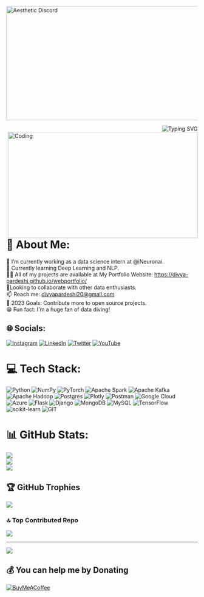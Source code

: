 <img src="https://github.com/Divya-Pardeshi/Divya-Pardeshi/assets/114762794/4013b9f6-18d3-4aab-9e9e-c00a84252f3b" alt="Aesthetic Discord" style="width: 1700px; height: 300px;">

<a href="https://git.io/typing-svg"><img align = "right" img src="https://readme-typing-svg.herokuapp.com?font=Poppins&pause=1000&color=333326&background=F8F8F8&center=true&vCenter=true&multiline=true&random=false&width=492&height=100&lines=Hello!+I'm+Divya+Pardeshi%2C;An+Aspiring+Data+Scientist%2C+Data+Analyst+;%26+former+Maths+%26+Reasoning+Educator." alt="Typing SVG" /></a>

<img align="right" alt="Coding" width="500" height="280" src="https://github.com/Divya-Pardeshi/Divya-Pardeshi/assets/114762794/8f2b8d84-3e78-49d6-a0d5-dc1b197431d1">

# 💫 About Me:
🔭 I’m currently working as a data science intern at @iNeuronai.<br>🌱 Currently learning Deep Learning and NLP.<br> 👨‍💻 All of my projects are available at My Portfolio Website: https://divya-pardeshi.github.io/webportfolio/<br>👀Looking to collaborate with other data enthusiasts.<br>📫 Reach me:  divyapardeshi20@gmail.com<br>🥅 2023 Goals: Contribute more to open source projects.<br>😁 Fun fact: I'm a huge fan of data diving!


## 🌐 Socials:
[![Instagram](https://img.shields.io/badge/Instagram-%23E4405F.svg?logo=Instagram&logoColor=white)](https://instagram.com/i_dvyaa) [![LinkedIn](https://img.shields.io/badge/LinkedIn-%230077B5.svg?logo=linkedin&logoColor=white)](https://linkedin.com/in/divya-p-21953613a) [![Twitter](https://img.shields.io/badge/Twitter-%231DA1F2.svg?logo=Twitter&logoColor=white)](https://twitter.com/Dynamicc_Divya) [![YouTube](https://img.shields.io/badge/YouTube-%23FF0000.svg?logo=YouTube&logoColor=white)](https://youtube.com/@@divyapardeshi1) 

# 💻 Tech Stack:
![Python](https://img.shields.io/badge/python-3670A0?style=for-the-badge&logo=python&logoColor=ffdd54) ![NumPy](https://img.shields.io/badge/numpy-%23013243.svg?style=for-the-badge&logo=numpy&logoColor=white) ![PyTorch](https://img.shields.io/badge/PyTorch-%23EE4C2C.svg?style=for-the-badge&logo=PyTorch&logoColor=white) ![Apache Spark](https://img.shields.io/badge/Apache%20Spark-FDEE21?style=for-the-badge&logo=apachespark&logoColor=black) ![Apache Kafka](https://img.shields.io/badge/Apache%20Kafka-000?style=for-the-badge&logo=apachekafka) ![Apache Hadoop](https://img.shields.io/badge/Apache%20Hadoop-66CCFF?style=for-the-badge&logo=apachehadoop&logoColor=black) ![Postgres](https://img.shields.io/badge/postgres-%23316192.svg?style=for-the-badge&logo=postgresql&logoColor=white) ![Plotly](https://img.shields.io/badge/Plotly-%233F4F75.svg?style=for-the-badge&logo=plotly&logoColor=white) ![Postman](https://img.shields.io/badge/Postman-FF6C37?style=for-the-badge&logo=postman&logoColor=white) ![Google Cloud](https://img.shields.io/badge/GoogleCloud-%234285F4.svg?style=for-the-badge&logo=google-cloud&logoColor=white) ![Azure](https://img.shields.io/badge/azure-%230072C6.svg?style=for-the-badge&logo=microsoftazure&logoColor=white) ![Flask](https://img.shields.io/badge/flask-%23000.svg?style=for-the-badge&logo=flask&logoColor=white) ![Django](https://img.shields.io/badge/django-%23092E20.svg?style=for-the-badge&logo=django&logoColor=white) ![MongoDB](https://img.shields.io/badge/MongoDB-%234ea94b.svg?style=for-the-badge&logo=mongodb&logoColor=white) ![MySQL](https://img.shields.io/badge/mysql-%2300000f.svg?style=for-the-badge&logo=mysql&logoColor=white) ![TensorFlow](https://img.shields.io/badge/TensorFlow-%23FF6F00.svg?style=for-the-badge&logo=TensorFlow&logoColor=white) ![scikit-learn](https://img.shields.io/badge/scikit--learn-%23F7931E.svg?style=for-the-badge&logo=scikit-learn&logoColor=white) ![GIT](https://img.shields.io/badge/Git-fc6d26?style=for-the-badge&logo=git&logoColor=white)
# 📊 GitHub Stats:
![](https://github-readme-stats.vercel.app/api?username=divya-pardeshi&theme=dark&hide_border=false&include_all_commits=true&count_private=true)<br/>
![](https://github-readme-streak-stats.herokuapp.com/?user=divya-pardeshi&theme=dark&hide_border=false)<br/>
![](https://github-readme-stats.vercel.app/api/top-langs/?username=divya-pardeshi&theme=dark&hide_border=false&include_all_commits=true&count_private=true&layout=compact)

## 🏆 GitHub Trophies
![](https://github-profile-trophy.vercel.app/?username=divya-pardeshi&theme=radical&no-frame=false&no-bg=false&margin-w=4)

### 🔝 Top Contributed Repo
![](https://github-contributor-stats.vercel.app/api?username=divya-pardeshi&limit=5&theme=dark&combine_all_yearly_contributions=true)

---
[![](https://visitcount.itsvg.in/api?id=divya-pardeshi&icon=2&color=0)](https://visitcount.itsvg.in)

  ## 💰 You can help me by Donating
  [![BuyMeACoffee](https://img.shields.io/badge/Buy%20Me%20a%20Coffee-ffdd00?style=for-the-badge&logo=buy-me-a-coffee&logoColor=black)](https://buymeacoffee.com/divyapardeshi) 

  
<!-- Proudly created with GPRM ( https://gprm.itsvg.in ) -->
